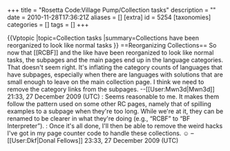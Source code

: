 +++
title = "Rosetta Code:Village Pump/Collection tasks"
description = ""
date = 2010-11-28T17:36:21Z
aliases = []
[extra]
id = 5254
[taxonomies]
categories = []
tags = []
+++

{{Vptopic
|topic=Collection tasks
|summary=Collections have been reorganized to look like normal tasks
}}
==Reorganizing Collections==
So now that [[RCBF]] and the like have been reorganized to look like normal tasks, the subpages and the main pages end up in the language categories. That doesn't seem right. It's inflating the category counts of languages that have subpages, especially when there are languages with solutions that are small enough to leave on the main collection page. I think we need to remove the category links from the subpages. --[[User:Mwn3d|Mwn3d]] 21:33, 27 December 2009 (UTC)
: Seems reasonable to me. It makes them follow the pattern used on some other RC pages, namely that of spilling examples to a subpage when they're too long. While we're at it, they can be renamed to be clearer in what they're doing (e.g., “RCBF” to “BF Interpreter”).
: Once it's all done, I'll then be able to remove the weird hacks I've got in my page counter code to handle these collections. ☺ –[[User:Dkf|Donal Fellows]] 23:33, 27 December 2009 (UTC)
